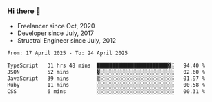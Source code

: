 ### Hi there 👋

- Freelancer since Oct, 2020
- Developer since July, 2017
- Structral Engineer since July, 2012

<!--START_SECTION:waka-->

```txt
From: 17 April 2025 - To: 24 April 2025

TypeScript   31 hrs 48 mins  ███████████████████████▓░   94.40 %
JSON         52 mins         ▓░░░░░░░░░░░░░░░░░░░░░░░░   02.60 %
JavaScript   39 mins         ▒░░░░░░░░░░░░░░░░░░░░░░░░   01.97 %
Ruby         11 mins         ░░░░░░░░░░░░░░░░░░░░░░░░░   00.58 %
CSS          6 mins          ░░░░░░░░░░░░░░░░░░░░░░░░░   00.31 %
```

<!--END_SECTION:waka-->
